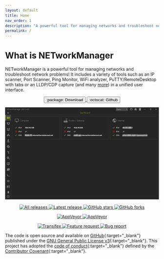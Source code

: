 ```yaml
---
layout: default
title: Home
nav_order: 1
description: "A powerful tool for managing networks and troubleshoot network problems!"
permalink: /
---
```


# What is NETworkManager
NETworkManager is a powerful tool for managing networks and troubleshoot network problems! It includes a variety of tools such as an IP scanner, Port Scanner, Ping Monitor, WiFi analyzer, PuTTY/RemoteDesktop with tabs or an LLDP/CDP capture (and many [more](./Features)) in a unified user interface. 

<div align="center">
  <p>
    <a href='./Download'>
      <span class="fs-5">
        <button type="button" name="button" class="btn btn-blue">:package: Download</button>
      </span>
    </a>    
    <a href='https://github.com/BornToBeRoot/NETworkManager' target="_blank">
      <span class="fs-5">
        <button type="button" name="button" class="btn">:octocat: Github</button>
      </span>
    </a> 
  </p>  
  <img alt="NETworkManager" src="Preview.gif" />
   <p>   
    <a href="https://github.com/BornToBeroot/NETworkManager/releases" target="_blank">
      <img alt="All releases" src="https://img.shields.io/github/downloads/BornToBeroot/NETworkManager/total.svg?style=for-the-badge&logo=github" />
    </a>    
    <a href="https://github.com/BornToBeroot/NETworkManager/releases/latest" target="_blank">
      <img alt="Latest release" src="https://img.shields.io/github/downloads/BornToBeroot/NETworkManager/latest/total.svg?style=for-the-badge&logo=github" />
    </a>    
    <a href="https://github.com/BornToBeroot/NETworkManager/stargazers" target="_blank">
      <img alt="GitHub stars" src="https://img.shields.io/github/stars/BornToBeroot/NETworkManager.svg?style=for-the-badge&logo=github" />
    </a>    
    <a href="https://github.com/BornToBeroot/NETworkManager/network" target="_blank">       
      <img alt="GitHub forks" src="https://img.shields.io/github/forks/BornToBeroot/NETworkManager.svg?style=for-the-badge&logo=github" />
    </a>     
  </p> 
  <p> 
    <a href="https://ci.appveyor.com/project/BornToBeRoot/NETworkManager/branch/master">
      <img alt="AppVeyor" src="https://img.shields.io/appveyor/ci/BornToBeRoot/NETworkManager/master.svg?style=for-the-badge&logo=appveyor&&label=master" />
    </a>   
    <a href="https://github.com/BornToBeRoot/NETworkManager/blob/master/LICENSE">
      <img alt="AppVeyor" src="https://img.shields.io/github/license/BornToBeroot/NETworkManager.svg?style=for-the-badge&logo=github" />
    </a>     
  </p> 
  <p> 
    <a href="https://transifex.com/BornToBeRoot/NETworkManager/">
      <img alt="Transifex" src="https://img.shields.io/badge/transifex-translate-green.svg?style=for-the-badge" />
    </a>   
    <a href="https://github.com/BornToBeRoot/NETworkManager/issues/new?labels=Feature-Request&template=Feature_request.md">
      <img alt="Feature request" src="https://img.shields.io/badge/github-feature_request-green.svg?style=for-the-badge&logo=github" />
    </a>       
    <a href="https://github.com/BornToBeRoot/NETworkManager/issues/new?labels=Issue&template=Bug_report.md">
      <img alt="Bug report" src="https://img.shields.io/badge/github-bug_report-red.svg?style=for-the-badge&logo=github" />
    </a>     
  </p> 
</div>

The code is open source and available on [GitHub](https://github.com/BornToBeRoot/NETworkManager){:target="_blank"} published under the [GNU General Public License v3](https://github.com/BornToBeRoot/NETworkManager/blob/master/LICENSE){:target="_blank"}. This project has adopted the [code of conduct](https://github.com/BornToBeRoot/NETworkManager/blob/master/CODE_OF_CONDUCT.md){:target="_blank"} defined by the [Contributor Covenant](http://contributor-covenant.org/){:target="_blank"}.
